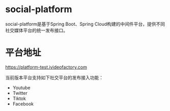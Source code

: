 # social-platform
social-platform是基于Spring Boot、Spring Cloud构建的中间件平台，提供不同社交媒体平台的统一发布接口。

# 平台地址
https://platform-test.ivideofactory.com

当前版本平台支持如下社交平台的发布接入功能：

- Youtube
- Twitter
- Tiktok
- Facebook 
